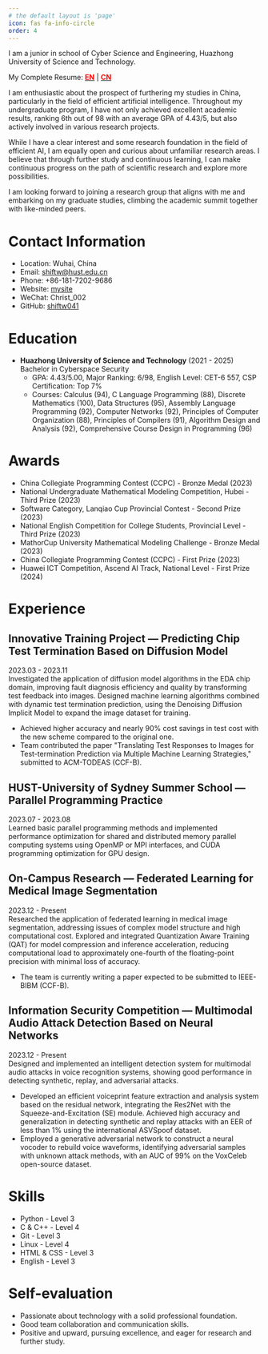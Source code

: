 ```yaml
---
# the default layout is 'page'
icon: fas fa-info-circle
order: 4
---
```


I am a junior in school of Cyber Science and Engineering, Huazhong University of Science and Technology. 

My Complete Resume: [**<font color="red">EN</font>**](https://shiftw041.github.io/online-resume/) | [**<font color="red">CN</font>**](https://shiftw041.github.io/online-resume/cn)

I am enthusiastic about the prospect of furthering my studies in China, particularly in the field of efficient artificial intelligence. Throughout my undergraduate program, I have not only achieved excellent academic results, ranking 6th out of 98 with an average GPA of 4.43/5, but also actively involved in various research projects.

While I have a clear interest and some research foundation in the field of efficient AI, I am equally open and curious about unfamiliar research areas. I believe that through further study and continuous learning, I can make continuous progress on the path of scientific research and explore more possibilities.

I am looking forward to joining a research group that aligns with me and embarking on my graduate studies, climbing the academic summit together with like-minded peers.

# Contact Information
- Location: Wuhai, China
- Email: <shiftw@hust.edu.cn>
- Phone: +86-181-7202-9686
- Website: [mysite](https://shiftw041.github.io/mypage/)
- WeChat: Christ_002
- GitHub: [shiftw041](https://github.com/shiftw041)

# Education
- **Huazhong University of Science and Technology** (2021 - 2025)
  Bachelor in Cyberspace Security
  - GPA: 4.43/5.00, Major Ranking: 6/98, English Level: CET-6 557, CSP Certification: Top 7%
  - Courses: Calculus (94), C Language Programming (88), Discrete Mathematics (100), Data Structures (95), Assembly Language Programming (92), Computer Networks (92), Principles of Computer Organization (88), Principles of Compilers (91), Algorithm Design and Analysis (92), Comprehensive Course Design in Programming (96)

# Awards

- China Collegiate Programming Contest (CCPC) - Bronze Medal (2023)
- National Undergraduate Mathematical Modeling Competition, Hubei - Third Prize (2023)
- Software Category, Lanqiao Cup Provincial Contest - Second Prize (2023)
- National English Competition for College Students, Provincial Level - Third Prize (2023)
- MathorCup University Mathematical Modeling Challenge - Bronze Medal (2023)
- China Collegiate Programming Contest (CCPC) - First Prize (2023)
- Huawei ICT Competition, Ascend AI Track, National Level - First Prize (2024)

# Experience

## Innovative Training Project — Predicting Chip Test Termination Based on Diffusion Model
2023.03 - 2023.11   
Investigated the application of diffusion model algorithms in the EDA chip domain, improving fault diagnosis efficiency and quality by transforming test feedback into images. Designed machine learning algorithms combined with dynamic test termination prediction, using the Denoising Diffusion Implicit Model to expand the image dataset for training.  
- Achieved higher accuracy and nearly 90% cost savings in test cost with the new scheme compared to the original one.
- Team contributed the paper "Translating Test Responses to Images for Test-termination Prediction via Multiple Machine Learning Strategies," submitted to ACM-TODEAS (CCF-B).

## HUST-University of Sydney Summer School — Parallel Programming Practice
2023.07 - 2023.08  
Learned basic parallel programming methods and implemented performance optimization for shared and distributed memory parallel computing systems using OpenMP or MPI interfaces, and CUDA programming optimization for GPU design.

## On-Campus Research — Federated Learning for Medical Image Segmentation
2023.12 - Present   
Researched the application of federated learning in medical image segmentation, addressing issues of complex model structure and high computational cost. Explored and integrated Quantization Aware Training (QAT) for model compression and inference acceleration, reducing computational load to approximately one-fourth of the floating-point precision with minimal loss of accuracy.  
- The team is currently writing a paper expected to be submitted to IEEE-BIBM (CCF-B).

## Information Security Competition — Multimodal Audio Attack Detection Based on Neural Networks
2023.12 - Present  
Designed and implemented an intelligent detection system for multimodal audio attacks in voice recognition systems, showing good performance in detecting synthetic, replay, and adversarial attacks.  
- Developed an efficient voiceprint feature extraction and analysis system based on the residual network, integrating the Res2Net with the Squeeze-and-Excitation (SE) module. Achieved high accuracy and generalization in detecting synthetic and replay attacks with an EER of less than 1% using the international ASVSpoof dataset.
- Employed a generative adversarial network to construct a neural vocoder to rebuild voice waveforms, identifying adversarial samples with unknown attack methods, with an AUC of 99% on the VoxCeleb open-source dataset.

# Skills
- Python - Level 3
- C & C++ - Level 4
- Git - Level 3
- Linux - Level 4
- HTML & CSS - Level 3
- English - Level 3

# Self-evaluation

- Passionate about technology with a solid professional foundation.
- Good team collaboration and communication skills.
- Positive and upward, pursuing excellence, and eager for research and further study.
